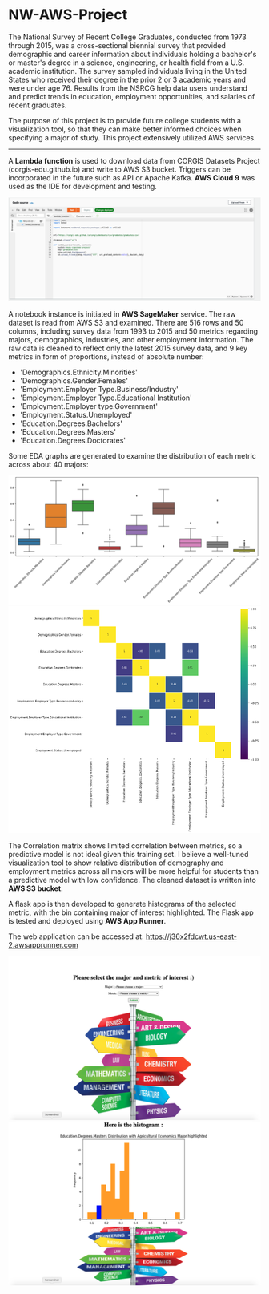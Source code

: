 # NW-AWS-Project

The National Survey of Recent College Graduates, conducted from 1973 through 2015, was a cross-sectional biennial survey that provided demographic and career information about individuals holding a bachelor's or master's degree in a science, engineering, or health field from a U.S. academic institution. The survey sampled individuals living in the United States who received their degree in the prior 2 or 3 academic years and were under age 76. Results from the NSRCG help data users understand and predict trends in education, employment opportunities, and salaries of recent graduates.

The purpose of this project is to provide future college students with a visualization tool, so that they can make better informed choices when specifying a major of study. This project extensively utilized AWS services.

---
A **Lambda function** is used to download data from CORGIS Datasets Project (corgis-edu.github.io) and write to AWS S3 bucket. Triggers can be incorporated in the future such as API or Apache Kafka. **AWS Cloud 9** was used as the IDE for development and testing.

![lambda](/static/lambda.png)

A notebook instance is initiated in **AWS SageMaker** service. The raw dataset is read from AWS S3 and examined.  There are 516 rows and 50 columns, including survey data from 1993 to 2015 and 50 metrics regarding majors, demographics, industries, and other employment information. The raw data is cleaned to reflect only the latest 2015 survey data, and 9 key metrics in form of proportions, instead of absolute number: 

* 'Demographics.Ethnicity.Minorities'
* 'Demographics.Gender.Females'
* 'Employment.Employer Type.Business/Industry'
* 'Employment.Employer Type.Educational Institution'
* 'Employment.Employer type.Government'
* 'Employment.Status.Unemployed'
* 'Education.Degrees.Bachelors'
* 'Education.Degrees.Masters'
* 'Education.Degrees.Doctorates'

Some EDA graphs are generated to examine the distribution of each metric across about 40 majors:

![box](/static/boxplot.png)
![corr](/static/corrmatrix.png)

The Correlation matrix shows limited correlation between metrics, so a predictive model is not ideal given this training set. I believe a well-tuned visualization tool to show relative distribution of demography and employment metrics across all majors will be more helpful for students than a predictive model with low confidence. The cleaned dataset is written into **AWS S3 bucket**.

A flask app is then developed to generate histograms of the selected metric, with the bin containing major of interest highlighted. The Flask app is tested and deployed using **AWS App Runner**. 

The web application can be accessed at: https://j36x2fdcwt.us-east-2.awsapprunner.com

![p1](/static/webapp.png)
![p2](/static/webapp2.png)

